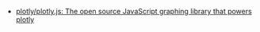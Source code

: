 

- [plotly/plotly.js: The open source JavaScript graphing library that powers plotly ](https://github.com/plotly/plotly.js)